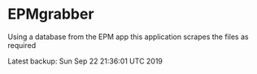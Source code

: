 # EPMgrabber
Using a database from the EPM app this application scrapes the files as required


Latest backup: Sun Sep 22 21:36:01 UTC 2019
